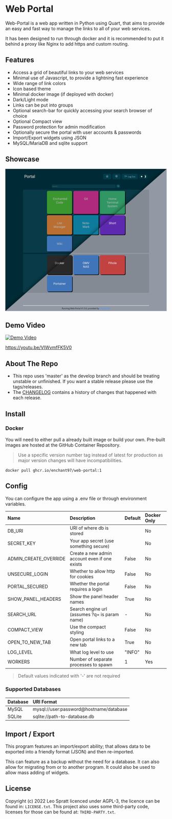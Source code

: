 # Web Portal
Web-Portal is a web app written in Python using Quart, that aims to provide an easy and fast way to manage the links to all of your web services.

It has been designed to run through docker and it is recommended to put it behind a proxy like Nginx to add https and custom routing.

## Features
- Access a grid of beautiful links to your web services
- Minimal use of Javascript, to provide a lightning fast experience
- Wide range of link colors
- Icon based theme
- Minimal docker image (if deployed with docker)
- Dark/Light mode
- Links can be put into groups
- Optional search-bar for quickly accessing your search browser of choice
- Optional Compact view
- Password protection for admin modification
- Optionally secure the portal with user accounts & passwords
- Import/Export widgets using JSON
- MySQL/MariaDB and sqlite support

## Showcase
[![web-portal showcase image, showing dark and light themes](docs/assets/portal-view.png)](docs/assets/portal-view.png)

## Demo Video
[![Demo Video](https://img.youtube.com/vi/VIWvmfFK5V0/0.jpg)](https://youtu.be/VIWvmfFK5V0 "Demo Video")

<https://youtu.be/VIWvmfFK5V0>

## About The Repo
- This repo uses 'master' as the develop branch and should be treating unstable or unfinished. If you want a stable release please use the tags/releases.
- The [CHANGELOG](CHANGELOG.md) contains a history of changes that happened with each release.

## Install
### Docker
You will need to either pull a already built image or build your own. Pre-built images are hosted at the GitHub Container Repository.

> Use a specific version number tag instead of latest for production as major version changes will have incompatibilities.

```
docker pull ghcr.io/enchant97/web-portal:1
```

## Config
You can configure the app using a .env file or through environment variables.

| Name                  | Description                                   | Default | Docker Only |
| :-------------------- | :-------------------------------------------- | :------ | :---------- |
| DB_URI                | URI of where db is stored                     |         | No          |
| SECRET_KEY            | Your app secret (use something secure)        |         | No          |
| ADMIN_CREATE_OVERRIDE | Create a new admin account even if one exists | False   | No          |
| UNSECURE_LOGIN        | Whether to allow http for cookies             | False   | No          |
| PORTAL_SECURED        | Whether the portal requires a login           | False   | No          |
| SHOW_PANEL_HEADERS    | Show the panel header names                   | True    | No          |
| SEARCH_URL            | Search engine url (assumes ?q= is param name) | -       | No          |
| COMPACT_VIEW          | Use the compact styling                       | False   | No          |
| OPEN_TO_NEW_TAB       | Open portal links to a new tab                | True    | No          |
| LOG_LEVEL             | What log level to use                         | "INFO"  | No          |
| WORKERS               | Number of separate processes to spawn         | 1       | Yes         |

> Default values indicated with '-' are not required

### Supported Databases
| Database | URI Format                              |
| :------- | :-------------------------------------- |
| MySQL    | mysql://user:password@hostname/database |
| SQLite   | sqlite://path-to-database.db            |

## Import / Export
This program features an import/export ability; that allows data to be exported into a friendly format (JSON) and then re-imported.

This can feature as a backup without the need for a database. It can also allow for migrating from or to another program. It could also be used to allow mass adding of widgets.

## License
Copyright (c) 2022 Leo Spratt licenced under AGPL-3, the licence can be found in: `LICENSE.txt`. This project also uses some third-party code, licenses for those can be found at: `THIRD-PARTY.txt`.
